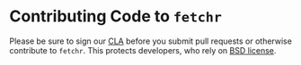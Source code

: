 # Contributing Code to `fetchr`

Please be sure to sign our [CLA][] before you submit pull requests or otherwise contribute to `fetchr`. This protects developers, who rely on [BSD license][].

[bsd license]: https://github.com/yahoo/fetchr/blob/master/LICENSE.md
[cla]: https://yahoocla.herokuapp.com/

